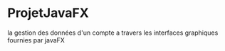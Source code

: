 # ProjetJavaFX
la gestion des données d'un compte a travers les interfaces graphiques fournies par javaFX
